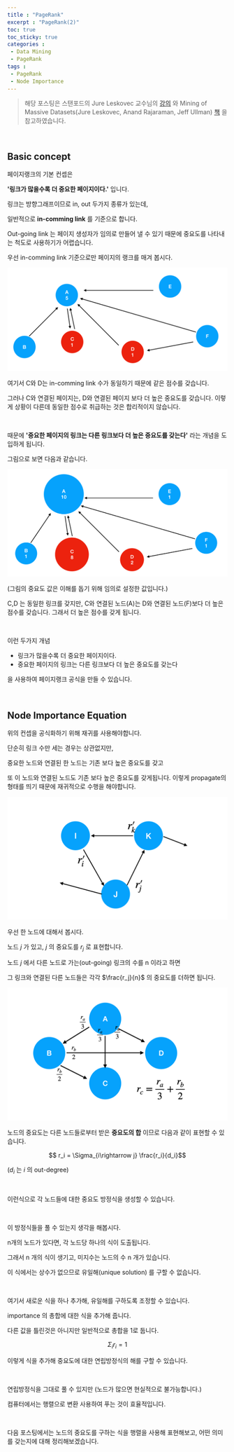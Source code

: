 ```yaml
---
title : "PageRank"
excerpt : "PageRank(2)"
toc: true
toc_sticky: true
categories :	
 - Data Mining
 - PageRank
tags :
 - PageRank
 - Node Importance
---
```


> 해당 포스팅은 스탠포드의 Jure Leskovec 교수님의 [강의](https://www.youtube.com/playlist?list=PLLssT5z_DsK9JDLcT8T62VtzwyW9LNepV&app=desktop) 와 Mining of Massive Datasets(Jure Leskovec, Anand Rajaraman, Jeff Ullman) [책](http://www.mmds.org/) 을 참고하였습니다.

<br/>

## Basic concept

페이지랭크의 기본 컨셉은

**'링크가 많을수록 더 중요한 페이지이다.'** 입니다. 

링크는 방향그래프이므로 in, out 두가지 종류가 있는데,

일반적으로 **in-comming link** 를 기준으로 합니다. 

Out-going link 는 페이지 생성자가 임의로 만들어 낼 수 있기 때문에 중요도를 나타내는 척도로 사용하기가 어렵습니다. 

우선 in-comming link 기준으로만 페이지의 랭크를 매겨 봅시다.

![link more](/assets/img/d006/00.png)



여기서 C와 D는 in-comming link 수가 동일하기 때문에 같은 점수를 갖습니다. 

그러나 C와 연결된 페이지는, D와 연결된 페이지 보다 더 높은 중요도를 갖습니다. 이렇게 상황이 다른데 동일한 점수로 취급하는 것은 합리적이지 않습니다.

<br/>

때문에 **'중요한 페이지의 링크는 다른 링크보다 더 높은 중요도를 갖는다'** 라는 개념을 도입하게 됩니다. 

그림으로 보면 다음과 같습니다. 

![importance link](/assets/img/d006/01.png)

(그림의 중요도 값은 이해를 돕기 위해 임의로 설정한 값입니다.)

C,D 는 동일한 링크를 갖지만, C와 연결된 노드(A)는 D와 연결된 노드(F)보다 더 높은 점수를 갖습니다. 그래서 더 높은 점수를 갖게 됩니다.

<br/>

이런 두가지 개념

- 링크가 많을수록 더 중요한 페이지이다.
- 중요한 페이지의 링크는 다른 링크보다 더 높은 중요도를 갖는다

을 사용하여 페이지랭크 공식을 만들 수 있습니다. 

<br/>

## Node Importance Equation

위의 컨셉을 공식화하기 위해 재귀를 사용해야합니다.

단순히 링크 수만 세는 경우는 상관없지만,

중요한 노드와 연결된 한 노드는 기존 보다 높은 중요도를 갖고 

또 이 노드와 연결된 노드도 기존 보다 높은 중요도를 갖게됩니다. 이렇게 propagate의 형태를 띄기 때문에 재귀적으로 수행을 해야합니다. 

![propa](/assets/img/d006/02.png)

우선 한 노드에 대해서 봅시다. 

노드 $j$ 가 있고, $j$ 의 중요도를 $r_j$ 로 표현합니다. 

노드 $j$ 에서 다른 노드로 가는(out-going) 링크의 수를 n 이라고 하면

그 링크와 연결된 다른 노드들은 각각 $\frac{r_j}{n}$ 의 중요도를 더하면 됩니다. 

![node r](/assets/img/d006/03.png)

노드의 중요도는 다른 노드들로부터 받은 **중요도의 합** 이므로 다음과 같이 표현할 수 있습니다.

$$ r_i = \Sigma_{i\rightarrow j} \frac{r_i}{d_i}$$   

$(d_i$ 는 $i$ 의  out-degree)

<br/>

이런식으로 각 노드들에 대한 중요도 방정식을 생성할 수 있습니다. 

<br/>

이 방정식들을 풀 수 있는지 생각을 해봅시다. 

n개의 노드가 있다면, 각 노드당 하나의 식이 도출됩니다. 

그래서 n 개의 식이 생기고, 미지수는 노드의 수 n 개가 있습니다. 

이 식에서는 상수가 없으므로 유일해(unique solution) 를 구할 수 없습니다. 

<br/>

여기서 새로운 식을 하나 추가해, 유일해를 구하도록 조정할 수 있습니다.

importance 의 총합에 대한 식을 추가해 줍니다. 

다른 값을 틀린것은 아니지만 일반적으로 총합을 1로 둡니다.

$$ \Sigma_i r_i = 1$$

이렇게 식을 추가해 중요도에 대한 연립방정식의 해를 구할 수 있습니다. 

<br/>

연립방정식을 그대로 풀 수 있지만 (노드가 많으면 현실적으로 불가능합니다.)

컴퓨터에서는 행렬으로 변환 사용하여 푸는 것이 효율적입니다. 

 <br/>

다음 포스팅에서는 노드의 중요도를 구하는 식을 행렬을 사용해 표현해보고, 어떤 의미를 갖는지에 대해 정리해보겠습니다.



